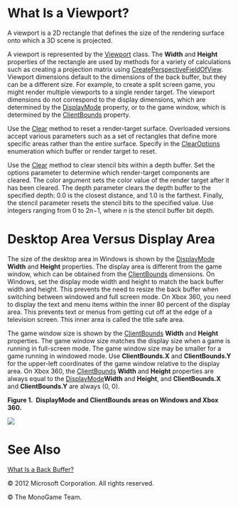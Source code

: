 

# What Is a Viewport?

A viewport is a 2D rectangle that defines the size of the rendering surface onto which a 3D scene is projected.

A viewport is represented by the [Viewport](xref:Microsoft.Xna.Framework.Graphics.Viewport) class. The **Width** and **Height** properties of the rectangle are used by methods for a variety of calculations such as creating a projection matrix using [CreatePerspectiveFieldOfView](xref:Microsoft.Xna.Framework.Matrix.CreatePerspectiveFieldOfView). Viewport dimensions default to the dimensions of the back buffer, but they can be a different size. For example, to create a split screen game, you might render multiple viewports to a single render target. The viewport dimensions do not correspond to the display dimensions, which are determined by the [DisplayMode](xref:Microsoft.Xna.Framework.Graphics.GraphicsDevice.DisplayMode) property, or to the game window, which is determined by the [ClientBounds](xref:Microsoft.Xna.Framework.GameWindow.ClientBounds) property.

Use the [Clear](xref:Microsoft.Xna.Framework.Graphics.GraphicsDevice.Clear) method to reset a render-target surface. Overloaded versions accept various parameters such as a set of rectangles that define more specific areas rather than the entire surface. Specify in the [ClearOptions](xref:Microsoft.Xna.Framework.Graphics.ClearOptions) enumeration which buffer or render target to reset.

Use the [Clear](xref:Microsoft.Xna.Framework.Graphics.GraphicsDevice.Clear) method to clear stencil bits within a depth buffer. Set the options parameter to determine which render-target components are cleared. The color argument sets the color value of the render target after it has been cleared. The depth parameter clears the depth buffer to the specified depth: 0.0 is the closest distance, and 1.0 is the farthest. Finally, the stencil parameter resets the stencil bits to the specified value. Use integers ranging from 0 to 2n−1, where _n_ is the stencil buffer bit depth.

# Desktop Area Versus Display Area

The size of the desktop area in Windows is shown by the [DisplayMode](xref:Microsoft.Xna.Framework.Graphics.GraphicsDevice.DisplayMode) **Width** and **Height** properties. The display area is different from the game window, which can be obtained from the [ClientBounds](xref:Microsoft.Xna.Framework.GameWindow.ClientBounds) dimensions. On Windows, set the display mode width and height to match the back buffer width and height. This prevents the need to resize the back buffer when switching between windowed and full screen mode. On Xbox 360, you need to display the text and menu items within the inner 80 percent of the display area. This prevents text or menus from getting cut off at the edge of a television screen. This inner area is called the title safe area.

The game window size is shown by the [ClientBounds](xref:Microsoft.Xna.Framework.GameWindow.ClientBounds) **Width** and **Height** properties. The game window size matches the display size when a game is running in full-screen mode. The game window size may be smaller for a game running in windowed mode. Use **ClientBounds.X** and **ClientBounds.Y** for the upper-left coordinates of the game window relative to the display area. On Xbox 360, the [ClientBounds](xref:Microsoft.Xna.Framework.GameWindow.ClientBounds) **Width** and **Height** properties are always equal to the [DisplayMode](xref:Microsoft.Xna.Framework.Graphics.GraphicsDevice.DisplayMode)**Width** and **Height**, and **ClientBounds.X** and **ClientBounds.Y** are always (0, 0).

**Figure 1.  **DisplayMode** and **ClientBounds** areas on Windows and Xbox 360.**

![](Viewport.jpg)

# See Also

[What Is a Back Buffer?](WhatIs_BackBuffer.md)  

© 2012 Microsoft Corporation. All rights reserved.  

© The MonoGame Team.
